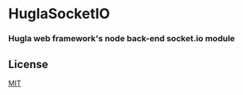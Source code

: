 # HuglaSocketIO
### Hugla web framework's node back-end socket.io module

## License

[MIT](LICENSE)

